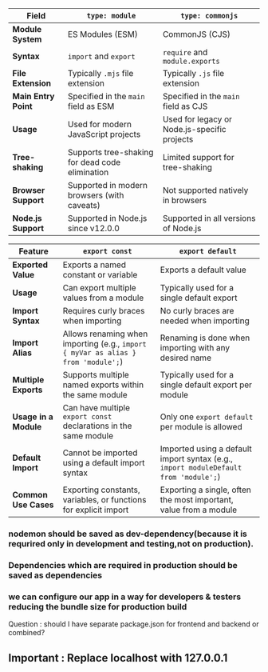 | Field          | `type: module`                                   | `type: commonjs`                                  |
|----------------|--------------------------------------------------|---------------------------------------------------|
| **Module System** | ES Modules (ESM)                                | CommonJS (CJS)                                   |
| **Syntax**         | `import` and `export`                           | `require` and `module.exports`                   |
| **File Extension** | Typically `.mjs` file extension                | Typically `.js` file extension                   |
| **Main Entry Point** | Specified in the `main` field as ESM          | Specified in the `main` field as CJS             |
| **Usage**          | Used for modern JavaScript projects            | Used for legacy or Node.js-specific projects     |
| **Tree-shaking**   | Supports tree-shaking for dead code elimination | Limited support for tree-shaking                |
| **Browser Support** | Supported in modern browsers (with caveats)   | Not supported natively in browsers              |
| **Node.js Support** | Supported in Node.js since v12.0.0             | Supported in all versions of Node.js            |



| Feature              | `export const`                       | `export default`                    |
|----------------------|-------------------------------------|------------------------------------|
| **Exported Value**  | Exports a named constant or variable | Exports a default value            |
| **Usage**            | Can export multiple values from a module | Typically used for a single default export |
| **Import Syntax**    | Requires curly braces when importing | No curly braces are needed when importing |
| **Import Alias**     | Allows renaming when importing (e.g., `import { myVar as alias } from 'module';`) | Renaming is done when importing with any desired name |
| **Multiple Exports** | Supports multiple named exports within the same module | Typically used for a single default export per module |
| **Usage in a Module** | Can have multiple `export const` declarations in the same module | Only one `export default` per module is allowed |
| **Default Import**   | Cannot be imported using a default import syntax | Imported using a default import syntax (e.g., `import moduleDefault from 'module';`) |
| **Common Use Cases**  | Exporting constants, variables, or functions for explicit import | Exporting a single, often the most important, value from a module |


### nodemon should be saved as dev-dependency(because it is requrired only in development and testing,not on production).
### Dependencies which are required in production should be saved as dependencies
### we can configure our app in a way for developers & testers reducing the bundle size for production build

Question : should I have separate package.json for frontend and backend or combined?

## Important : Replace localhost with 127.0.0.1
